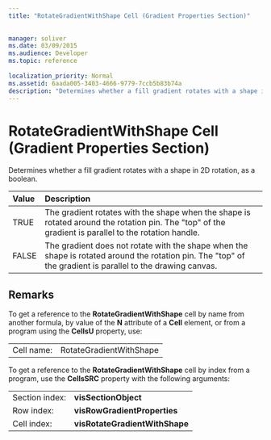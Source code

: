 ```yaml
---
title: "RotateGradientWithShape Cell (Gradient Properties Section)"
 
 
manager: soliver
ms.date: 03/09/2015
ms.audience: Developer
ms.topic: reference
 
localization_priority: Normal
ms.assetid: 6aada005-3403-4666-9779-7ccb5b83b74a
description: "Determines whether a fill gradient rotates with a shape in 2D rotation, as a boolean."
---
```


# RotateGradientWithShape Cell (Gradient Properties Section)

Determines whether a fill gradient rotates with a shape in 2D rotation, as a boolean.
  
|**Value**|**Description**|
|:-----|:-----|
|TRUE  <br/> |The gradient rotates with the shape when the shape is rotated around the rotation pin. The "top" of the gradient is parallel to the rotation handle.  <br/> |
|FALSE  <br/> |The gradient does not rotate with the shape when the shape is rotated around the rotation pin. The "top" of the gradient is parallel to the drawing canvas.  <br/> |
   
## Remarks

To get a reference to the **RotateGradientWithShape** cell by name from another formula, by value of the **N** attribute of a **Cell** element, or from a program using the **CellsU** property, use: 
  
|||
|:-----|:-----|
| Cell name:  <br/> | RotateGradientWithShape  <br/> |
   
To get a reference to the **RotateGradientWithShape** cell by index from a program, use the **CellsSRC** property with the following arguments: 
  
|||
|:-----|:-----|
| Section index:  <br/> |**visSectionObject** <br/> |
| Row index:  <br/> |**visRowGradientProperties** <br/> |
| Cell index:  <br/> |**visRotateGradientWithShape** <br/> |
   

